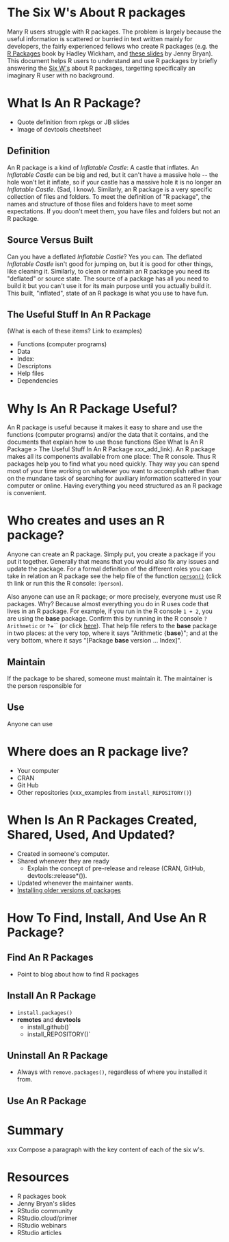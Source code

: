 # The Six W's About R packages

Many R users struggle with R packages. The problem is largely because the useful information is scattered or burried in text written mainly for developers, the fairly experienced fellows who create R packages (e.g. the [R Packages](http://r-pkgs.had.co.nz/) book by Hadley Wickham, and [these slides](https://speakerdeck.com/jennybc/ubc-stat545-2015-writing-your-first-r-package) by Jenny Bryan). This document helps R users to understand and use R packages by briefly answering the [Six W's](https://en.wikipedia.org/wiki/Five_Ws) about R packages, targetting specifically an imaginary R user with no background.



# What Is An R Package?
* Quote definition from rpkgs or JB slides
* Image of devtools cheetsheet

## Definition
An R package is a kind of _Inflatable Castle_: A castle that inflates. An _Inflatable Castle_ can be big and red, but it can't have a massive hole -- the hole won't let it inflate, so if your castle has a massive hole it is no longer an _Inflatable Castle_. (Sad, I know). Similarly, an R package is a very specific collection of files and folders. To meet the definition of "R package", the names and structure of those files and folders have to meet some expectations. If you doon't meet them, you have files and folders but not an R package.

## Source Versus Built
Can you have a deflated _Inflatable Castle_? Yes you can. The deflated _Inflatable Castle_ isn't good for jumping on, but it is good for other things, like cleaning it. Similarly, to clean or maintain an R package you need its "deflated" or source state. The source of a package has all you need to build it but you can't use it for its main purpose until you actually build it. This built, "inflated", state of an R package is what you use to have fun.

## The Useful Stuff In An R Package
(What is each of these items? Link to examples)
* Functions (computer programs)
* Data
* Index: 
* Descriptons
* Help files
* Dependencies

# Why Is An R Package Useful?
An R package is useful because it makes it easy to share and use the functions (computer programs) and/or the data that it contains, and the documents that explain how to use those functions (See What Is An R Package > The Useful Stuff In An R Package xxx_add_link). An R package makes all its components available from one place: The R console. Thus R packages help you to find what you need quickly. Thay way you can spend most of your time working on whatever you want to accomplish rather than on the mundane task of searching for auxiliary information scattered in your computer or online. Having everything you need structured as an R package is convenient.

# Who creates and uses an R package?

Anyone can create an R package. Simply put, you create a package if you put it together. Generally that means that you would also fix any issues and update the package. For a formal definition of the different roles you can take in relation an R package see the help file of the function [`person()`](https://goo.gl/Mk9ccJ) (click th link or run this the R console: `?person`).

Also anyone can use an R package; or more precisely, everyone must use R packages. Why? Because almost everything you do in R uses code that lives in an R package. For example, if you run in the R console `1 + 2`, you are using the __base__ package. Confirm this by running in the R console `?Arithmetic` or `?`+`` (or click [here](https://goo.gl/uKKv6f)). That help file refers to the __base__ package in two places: at the very top, where it says "Arithmetic {__base__}"; and at the very bottom, where it says "[Package __base__ version ... Index]".


## Maintain

If the package to be shared, someone must maintain it. The maintainer is the person responsible for 

## Use
Anyone can use 


# Where does an R package live?
* Your computer
* CRAN
* Git Hub
* Other repositories (xxx_examples from `install_REPOSITORY()`)

# When Is An R Packages Created, Shared, Used, And Updated?
* Created in someone's computer.
* Shared whenever they are ready
    * Explain the concept of pre-release and release (CRAN, GitHub, devtools::release\*()).
* Updated whenever the maintainer wants.
* [Installing older versions of packages](https://support.rstudio.com/hc/en-us/articles/219949047-Installing-older-versions-of-packages?mobile_site=true)


# How To Find, Install, And Use An R Package?
## Find An R Packages
* Point to blog about how to find R packages

## Install An R Package
* `install.packages()`
* __remotes__ and __devtools__
    * install_github()`
    * install_REPOSITORY()`

## Uninstall An R Package
* Always with `remove.packages()`, regardless of where you installed it from.

## Use An R Package


# Summary

xxx Compose a paragraph with the key content of each of the six w's.

# Resources

*  R packages book
* Jenny Bryan's slides
* RStudio community
* RStudio.cloud/primer
* RStudio webinars
* RStudio articles
